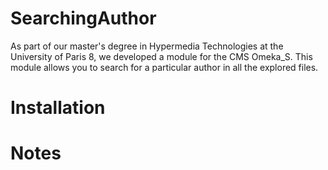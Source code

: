 # SearchingAuthor

As part of our master's degree in Hypermedia Technologies at the University of Paris 8, we developed a module for the CMS Omeka_S. This module allows you to search for a particular author in all the explored files.


# Installation




# Notes

